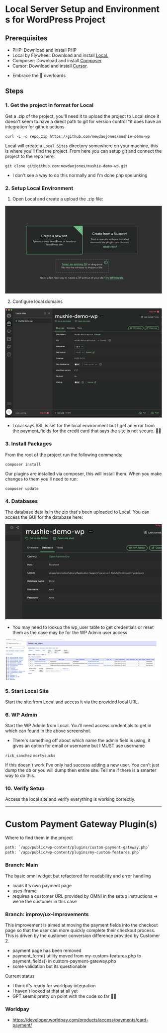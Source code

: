 # Local Server Setup and Environments for WordPress Project

## Prerequisites

- PHP: Download and install PHP
- Local by Flywheel: Download and install [Local.](https://localwp.com/)
- Composer: Download and install [Composer](https://getcomposer.org/download/)
- Cursor: Download and install [Cursor](https://cursor.sh/).

* Embrace the 🤖 overloards

## Steps

### 1. Get the project in format for Local

Get a .zip of the project, you'll need it to upload the project to Local since it doesn't seem to have a direct path to git for version control \*it does have an integration for github actions

```
curl -L -o repo.zip https://github.com/newdaojones/mushie-demo-wp
```

Local will create a `Local Sites` directory somewhere on your machine, this is where you'll find the project. From here you can setup git and connect the project to the repo here:

```
git clone git@github.com:newdaojones/mushie-demo-wp.git
```

- I don't see a way to do this normally and I'm done php spelunking

### 2. Setup Local Environment

1. Open Local and create a upload the .zip file:

![Local Setup Screenshot](image.png)

2. Configure local domains

![Local: My Setup](image-1.png)

- Local says SSL is set for the local environment but I get an error from the payment_fields for the credit card that says the site is not secure. 🤷🏼

### 3. Install Packages

From the root of the project run the following commands:

```
composer install
```

Our plugins are installed via composer, this will install them. When you make changes to them you'll need to run:

```
composer update
```

### 4. Databases

The database data is in the zip that's been uploaded to Local. You can access the GUI for the database here:

![Local: Databases](image-2.png)

- You may need to lookup the wp_user table to get credentials or reset them as the case may be for the WP Admin user access

![AdminerEvo: Database GUI](image-3.png)

### 5. Start Local Site

Start the site from Local and access it via the provided local URL.

### 6. WP Admin

Start the WP Admin from Local. You'll need access credentials to get in which can found in the above screenshot.

- There's something off about which name the admin field is using, it gives an option for email or username but I MUST use username

`rick_sanchez`
`mortysucks`

If this doesn't work I've only had success adding a new user. You can't just dump the db or you will dump then entire site. Tell me if there is a smarter way to do this.

### 10. Verify Setup

Access the local site and verify everything is working correctly.

---

# Custom Payment Gateway Plugin(s)

Where to find them in the project

```
path: `/app/public/wp-content/plugins/custom-payment-gateway.php`
path: `/app/public/wp-content/plugins/my-custom-features.php`
```

### Branch: Main

The basic omni widget but refactored for readability and error handling

- loads it's own payment page
- uses iframe
- requires a customer URL provided by OMNI in the setup instructions -> we're the customer in this case

### Branch: improv/ux-improvements

This improvement is aimed at moving the payment fields into the checkout page so that the user can more quickly complete their checkout process. This is driven by the customer conversion difference provided by Customer 2.

- payment page has been removed
- payment_form() utility moved from my-custom-features.php to payment_fields() in custom-payment-gateway.php
- some validation but its questionable

Current status

- I think it's ready for worldpay integration
- I haven't looked at that at all yet
- GPT seems pretty on point with the code so far 👍🏻

### Worldpay

- https://developer.worldpay.com/products/access/payments/card-payment/
